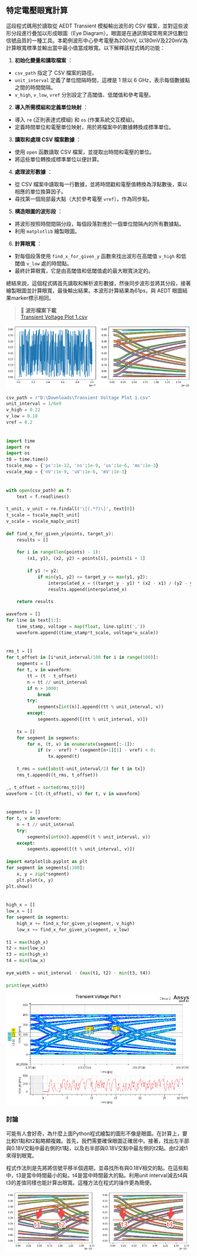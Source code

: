 特定電壓眼寬計算
---

這段程式碼用於讀取從 AEDT Transient 模擬輸出波形的 CSV 檔案，並對這些波形分段進行疊加以形成眼圖（Eye Diagram）。眼圖是在通訊領域常用來評估數位信號品質的一種工具。本範例波形中心參考電壓為200mV, 以180mV及220mV為計算眼寬標準並輸出當中最小值當成眼寬。以下解釋該程式碼的功能：

1. **初始化變量和讀取檔案** ： 
- `csv_path` 指定了 CSV 檔案的路徑。 
- `unit_interval` 定義了單位間隔時間，這裡是 1 除以 6 GHz，表示每個數據點之間的時間間隔。 
- `v_high`, `v_low`, `vref` 分別設定了高閾值、低閾值和參考電壓。 
2. **導入所需模組和定義單位映射** ： 
- 導入 `re` (正則表達式模組) 和 `os` (作業系統交互模組)。
- 定義時間單位和電壓單位映射，用於將檔案中的數據轉換成標準單位。 
3. **讀取和處理 CSV 檔案數據** ： 
- 使用 `open` 函數讀取 CSV 檔案，並提取出時間和電壓的單位。
- 將這些單位轉換成標準單位以便計算。 
4. **處理波形數據** ：
- 從 CSV 檔案中讀取每一行數據，並將時間戳和電壓值轉換為浮點數後，乘以相應的單位換算因子。 
- 尋找第一個局部最大點（大於參考電壓 `vref`），作為同步點。 
5. **構造眼圖的波形段** ：
- 將波形按照時間間隔分段，每個段落對應於一個單位間隔內的所有數據點。 
- 利用 `matplotlib` 繪製眼圖。 
6. **計算眼寬** ： 
- 對每個段落使用 `find_x_for_given_y` 函數來找出波形在高閾值 `v_high` 和低閾值 `v_low` 處的時間點。
- 最終計算眼寬，它是由高閾值和低閾值處的最大眼寬決定的。

總結來說，這個程式碼首先讀取和解析波形數據，然後同步波形並將其分段，接著繪製眼圖並計算眼寬，最後輸出結果。本波形計算結果為61ps，與 AEDT 眼圖結果marker標示相同。

> :link: **波形檔案下載**<br>[Transient Voltage Plot 1.csv](/assets/Transient%20Voltage%20Plot%201.csv)


![Figure 2024-04-23 172056](/assets/Figure%202024-04-23%20172056.png)

```python
csv_path = r"D:\Downloads\Transient Voltage Plot 1.csv"
unit_interval = 1/6e9
v_high = 0.22
v_low = 0.18
vref = 0.2


import time
import re
import os
t0 = time.time()
tscale_map = {'ps':1e-12, 'ns':1e-9, 'us':1e-6, 'ms':1e-3}
vscale_map = {'nV':1e-9, 'uV':1e-6, 'mV':1e-3}


with open(csv_path) as f:
    text = f.readlines()

t_unit, v_unit = re.findall('\[(.*?)\]', text[0])
t_scale = tscale_map[t_unit]
v_scale = vscale_map[v_unit]

def find_x_for_given_y(points, target_y):
    results = []
    
    for i in range(len(points) - 1):
        (x1, y1), (x2, y2) = points[i], points[i + 1]
        
        if y1 != y2:
            if min(y1, y2) <= target_y <= max(y1, y2):
                interpolated_x = ((target_y - y1) * (x2 - x1) / (y2 - y1)) + x1
                results.append(interpolated_x)
    
    return results

waveform = []
for line in text[1:]:
    time_stamp, voltage = map(float, line.split(','))
    waveform.append((time_stamp*t_scale, voltage*v_scale))


rms_t = []
for t_offset in [i*unit_interval/100 for i in range(100)]:
    segments = [] 
    for t, v in waveform:
        tt = (t - t_offset)
        n = tt // unit_interval
        if n > 1000:
            break
        try:
            segments[int(n)].append((tt % unit_interval, v))
        except:
            segments.append([(tt % unit_interval, v)])

    tx = []
    for segment in segments:      
        for n, (t, v) in enumerate(segment[:-1]):
            if (v - vref) * (segment[n+1][1] - vref) < 0:
                tx.append(t)
    
    t_rms = sum([abs(t-unit_interval/2) for t in tx])
    rms_t.append((t_rms, t_offset))
          
_, t_offset = sorted(rms_t)[0]
waveform = [(t-(t_offset), v) for t, v in waveform]


segments = [] 
for t, v in waveform:
    n = t // unit_interval
    try:
        segments[int(n)].append((t % unit_interval, v))
    except:
        segments.append([(t % unit_interval, v)])

import matplotlib.pyplot as plt
for segment in segments[:300]:
    x, y = zip(*segment)
    plt.plot(x, y)
plt.show()


high_x = []
low_x = []
for segment in segments:
    high_x += find_x_for_given_y(segment, v_high)
    low_x += find_x_for_given_y(segment, v_low)

t1 = max(high_x) 
t2 = max(low_x) 
t3 = min(high_x) 
t4 = min(low_x) 
 
eye_width = unit_interval - (max(t1, t2) - min(t3, t4)) 
 
print(eye_width)
```



![2024-04-23_17-23-43](/assets/2024-04-23_17-23-43.png)

### 討論

可能有人會好奇，為什麼上面Python程式繪製的圖形不像是眼圖。在計算上，要比較t1點和t2點略顯複雜。首先，我們需要確保眼圖正確居中。接著，找出左半部與0.18V交點中最右側的t1點，以及右半部與0.18V交點中最左側的t2點。由t2減t1來得到眼寬。

程式作法則是先將將信號平移半個週期，並尋找所有與0.18V相交的點。在這些點中，t3是當中時間最小的點，t4是當中時間最大的點。利用unit interval減去t4與t3的差值同樣也能計算出眼寬。這種方法在程式的操作更為簡便。

![2024-04-23_19-35-20](/assets/2024-04-23_19-35-20.png)